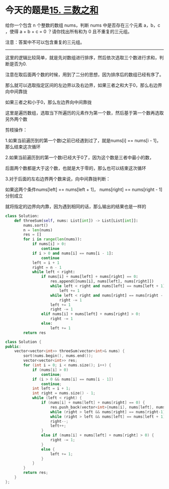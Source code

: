 # 今天的题是[15. 三数之和](https://leetcode-cn.com/problems/3sum/)

给你一个包含 n 个整数的数组 nums，判断 nums 中是否存在三个元素 a，b，c ，使得 a + b + c = 0 ？请你找出所有和为 0 且不重复的三元组。

注意：答案中不可以包含重复的三元组。

---

这里的逻辑比较简单，就是先对数组进行排序，然后依次选取三个数进行求和，判断是否为0.

注意在取后面两个数的时候，用到了二分的思想，因为排序后的数组已经有序了。

那么就可以选取指定区间的左边界以及右边界，如果三者之和大于0，那么右边界向中间靠拢

如果三者之和小于0，那么左边界向中间靠拢

这里是遍历数组，选取当下所遍历的元素作为第一个数，然后基于第一个数再选取另外两个数

剪枝操作：

1.如果当前遍历到的第一个数i之前已经遇到过了，就是nums[i] == nums[i - 1]，那么结束这次循环

2.如果当前遍历到的第一个数i已经大于0了，因为这个数是三者中最小的数，

后面两个数都是大于这个数，也就是大于零的，那么也可以结束这次循环

3.对于后面的左右边界两个数来说，向中间靠拢判断：

如果这两个条件nums[left] == nums[left + 1]， nums[right] == nums[right - 1]分别成立

就将指定的边界向内靠，因为遇到相同的话，那么输出的结果也是一样的

```python
class Solution:
    def threeSum(self, nums: List[int]) -> List[List[int]]:
        nums.sort()
        n = len(nums)
        res = []
        for i in range(len(nums)):
            if nums[i] > 0:
                continue
            if i > 0 and nums[i] == nums[i - 1]:
                continue
            left = i + 1
            right = n - 1
            while left < right:
                if nums[i] + nums[left] + nums[right] == 0:
                    res.append([nums[i], nums[left], nums[right]])
                    while left < right and nums[left] == nums[left + 1]:
                        left += 1
                    while left < right and nums[right] == nums[right - 1]:
                        right -= 1
                    left += 1
                    right -= 1
                elif nums[i] + nums[left] + nums[right] > 0:
                    right -= 1
                else:
                    left += 1
        return res
```

```cpp
class Solution {
public:
    vector<vector<int>> threeSum(vector<int>& nums) {
        sort(nums.begin(), nums.end());
        vector<vector<int>> res;
        for (int i = 0; i < nums.size(); i++) {
            if (nums[i] > 0)
                continue;
            if (i > 0 && nums[i] == nums[i - 1])
                continue;
            int left = i + 1;
            int right = nums.size() - 1;
            while (left < right) {
                if (nums[i] + nums[left] + nums[right] == 0) {
                    res.push_back(vector<int>{nums[i], nums[left], nums[right]});
                    while (right > left && nums[right] == nums[right-1]) right--;
                    while (right > left && nums[left] == nums[left + 1]) left++;
                    right--;
                    left++;
                }
                else if (nums[i] + nums[left] + nums[right] > 0) {
                    right -= 1;
                } 
                else {
                    left += 1;
                }
            }
        }
        return res;
    }
};
```

